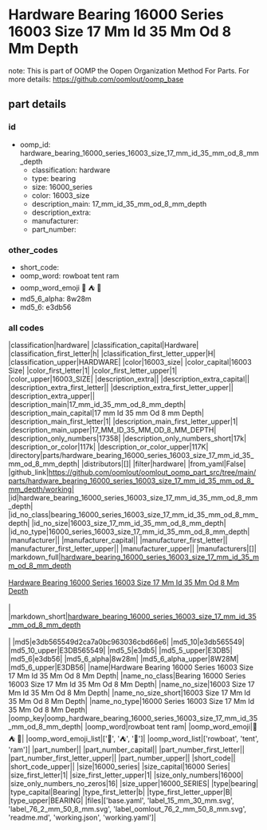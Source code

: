 # Hardware Bearing 16000 Series 16003 Size 17 Mm Id 35 Mm Od 8 Mm Depth  

note: This is part of OOMP the Oopen Organization Method For Parts. For more details: https://github.com/oomlout/oomp_base

##  part details





### id
* oomp_id: hardware_bearing_16000_series_16003_size_17_mm_id_35_mm_od_8_mm_depth
  * classification: hardware
  * type: bearing
  * size: 16000_series
  * color: 16003_size
  * description_main: 17_mm_id_35_mm_od_8_mm_depth
  * description_extra: 
  * manufacturer: 
  * part_number: 

### other_codes
* short_code: 
* oomp_word: rowboat tent ram
* oomp_word_emoji :rowboat: :tent: :ram:
* md5_6_alpha: 8w28m
* md5_6: e3db56

### all codes 
|classification|hardware|
|classification_capital|Hardware|
|classification_first_letter|h|
|classification_first_letter_upper|H|
|classification_upper|HARDWARE|
|color|16003_size|
|color_capital|16003 Size|
|color_first_letter|1|
|color_first_letter_upper|1|
|color_upper|16003_SIZE|
|description_extra||
|description_extra_capital||
|description_extra_first_letter||
|description_extra_first_letter_upper||
|description_extra_upper||
|description_main|17_mm_id_35_mm_od_8_mm_depth|
|description_main_capital|17 mm Id 35 mm Od 8 mm Depth|
|description_main_first_letter|1|
|description_main_first_letter_upper|1|
|description_main_upper|17_MM_ID_35_MM_OD_8_MM_DEPTH|
|description_only_numbers|17358|
|description_only_numbers_short|17k|
|description_or_color|117k|
|description_or_color_upper|117K|
|directory|parts/hardware_bearing_16000_series_16003_size_17_mm_id_35_mm_od_8_mm_depth|
|distributors|[]|
|filter|hardware|
|from_yaml|False|
|github_link|https://github.com/oomlout/oomlout_oomp_part_src/tree/main/parts/hardware_bearing_16000_series_16003_size_17_mm_id_35_mm_od_8_mm_depth/working|
|id|hardware_bearing_16000_series_16003_size_17_mm_id_35_mm_od_8_mm_depth|
|id_no_class|bearing_16000_series_16003_size_17_mm_id_35_mm_od_8_mm_depth|
|id_no_size|16003_size_17_mm_id_35_mm_od_8_mm_depth|
|id_no_type|16000_series_16003_size_17_mm_id_35_mm_od_8_mm_depth|
|manufacturer||
|manufacturer_capital||
|manufacturer_first_letter||
|manufacturer_first_letter_upper||
|manufacturer_upper||
|manufacturers|[]|
|markdown_full|[hardware_bearing_16000_series_16003_size_17_mm_id_35_mm_od_8_mm_depth](https://github.com/oomlout/oomlout_oomp_part_src/tree/main/parts/hardware_bearing_16000_series_16003_size_17_mm_id_35_mm_od_8_mm_depth/working)<br>[](https://github.com/oomlout/oomlout_oomp_part_src/tree/main/parts/hardware_bearing_16000_series_16003_size_17_mm_id_35_mm_od_8_mm_depth/working)<br>[Hardware Bearing 16000 Series 16003 Size 17 Mm Id 35 Mm Od 8 Mm Depth](https://github.com/oomlout/oomlout_oomp_part_src/tree/main/parts/hardware_bearing_16000_series_16003_size_17_mm_id_35_mm_od_8_mm_depth/working)<br><br>|
|markdown_short|[hardware_bearing_16000_series_16003_size_17_mm_id_35_mm_od_8_mm_depth](https://github.com/oomlout/oomlout_oomp_part_src/tree/main/parts/hardware_bearing_16000_series_16003_size_17_mm_id_35_mm_od_8_mm_depth/working)<br><br>|
|md5|e3db565549d2ca7a0bc963036cbd66e6|
|md5_10|e3db565549|
|md5_10_upper|E3DB565549|
|md5_5|e3db5|
|md5_5_upper|E3DB5|
|md5_6|e3db56|
|md5_6_alpha|8w28m|
|md5_6_alpha_upper|8W28M|
|md5_6_upper|E3DB56|
|name|Hardware Bearing 16000 Series 16003 Size 17 Mm Id 35 Mm Od 8 Mm Depth|
|name_no_class|Bearing 16000 Series 16003 Size 17 Mm Id 35 Mm Od 8 Mm Depth|
|name_no_size|16003 Size 17 Mm Id 35 Mm Od 8 Mm Depth|
|name_no_size_short|16003 Size 17 Mm Id 35 Mm Od 8 Mm Depth|
|name_no_type|16000 Series 16003 Size 17 Mm Id 35 Mm Od 8 Mm Depth|
|oomp_key|oomp_hardware_bearing_16000_series_16003_size_17_mm_id_35_mm_od_8_mm_depth|
|oomp_word|rowboat tent ram|
|oomp_word_emoji|:rowboat: :tent: :ram:|
|oomp_word_emoji_list|[':rowboat:', ':tent:', ':ram:']|
|oomp_word_list|['rowboat', 'tent', 'ram']|
|part_number||
|part_number_capital||
|part_number_first_letter||
|part_number_first_letter_upper||
|part_number_upper||
|short_code||
|short_code_upper||
|size|16000_series|
|size_capital|16000 Series|
|size_first_letter|1|
|size_first_letter_upper|1|
|size_only_numbers|16000|
|size_only_numbers_no_zeros|16|
|size_upper|16000_SERIES|
|type|bearing|
|type_capital|Bearing|
|type_first_letter|b|
|type_first_letter_upper|B|
|type_upper|BEARING|
|files|['base.yaml', 'label_15_mm_30_mm.svg', 'label_76_2_mm_50_8_mm.svg', 'label_oomlout_76_2_mm_50_8_mm.svg', 'readme.md', 'working.json', 'working.yaml']|
